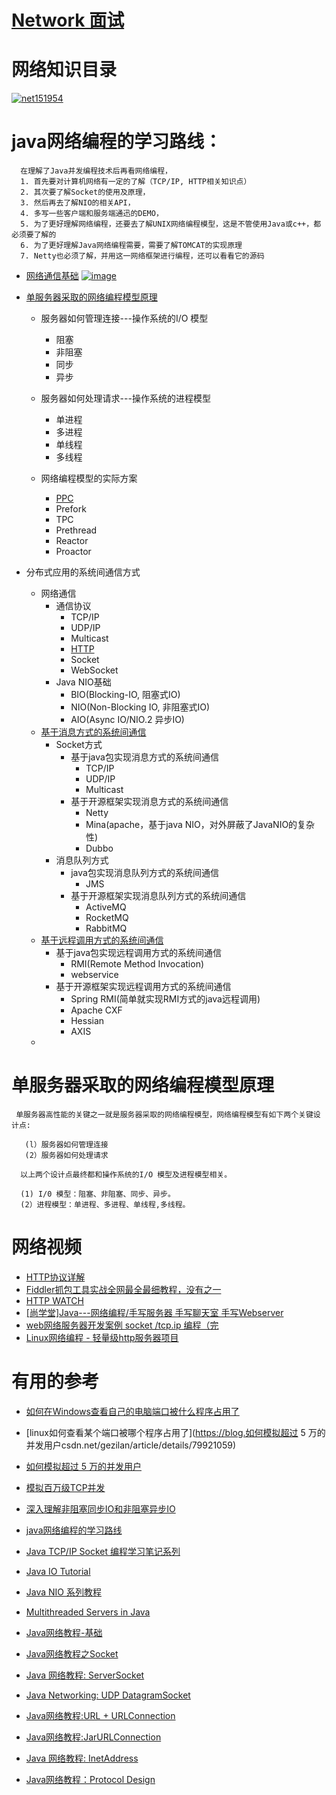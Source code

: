 # [Network 面试](https://github.com/stevenli91748/Network/blob/master/Interview/README.md)

# 网络知识目录

<a href="https://ibb.co/N3KF4N9"><img src="https://i.ibb.co/QcMJ5HP/net151954.png" alt="net151954" border="0"></a>

# java网络编程的学习路线：

      在理解了Java并发编程技术后再看网络编程，
      1. 首先要对计算机网络有一定的了解（TCP/IP, HTTP相关知识点）
      2. 其次要了解Socket的使用及原理，
      3. 然后再去了解NIO的相关API，
      4. 多写一些客户端和服务端通迅的DEMO，
      5. 为了更好理解网络编程，还要去了解UNIX网络编程模型，这是不管使用Java或c++，都必须要了解的
      6. 为了更好理解Java网络编程需要，需要了解TOMCAT的实现原理
      7. Netty也必须了解，并用这一网络框架进行编程，还可以看看它的源码

* [网络通信基础]()
<a href="https://imgbb.com/"><img src="https://i.ibb.co/qFQZzy9/image.jpg" alt="image" border="0"></a>

* [单服务器采取的网络编程模型原理](#单服务器采取的网络编程模型原理)  
  * 服务器如何管理连接---操作系统的I/O 模型
    * 阻塞
    * 非阻塞
    * 同步
    * 异步
  * 服务器如何处理请求---操作系统的进程模型
    * 单进程
    * 多进程
    * 单线程
    * 多线程
  
  * 网络编程模型的实际方案
    * [PPC]()
    * Prefork
    * TPC
    * Prethread
    * Reactor
    * Proactor
 
* 分布式应用的系统间通信方式
  * 网络通信
    * 通信协议
      * TCP/IP
      * UDP/IP
      * Multicast
      * [HTTP](https://github.com/stevenli91748/Network/blob/master/HTTP/README.md)
      * Socket
      * WebSocket
    * Java NIO基础
      * BIO(Blocking-IO, 阻塞式IO)
      * NIO(Non-Blocking IO, 非阻塞式IO)
      * AIO(Async IO/NIO.2 异步IO)
  * [基于消息方式的系统间通信]()
    * Socket方式
      * 基于java包实现消息方式的系统间通信
        * TCP/IP
        * UDP/IP
        * Multicast
      * 基于开源框架实现消息方式的系统间通信
        * Netty
        * Mina(apache，基于java NIO，对外屏蔽了JavaNIO的复杂性)
        * Dubbo
    * 消息队列方式
      * java包实现消息队列方式的系统间通信
        * JMS
      * 基于开源框架实现消息队列方式的系统间通信
        * ActiveMQ
        * RocketMQ
        * RabbitMQ
  * [基于远程调用方式的系统间通信]() 
    * 基于java包实现远程调用方式的系统间通信
      * RMI(Remote Method Invocation)
      * webservice
    * 基于开源框架实现远程调用方式的系统间通信
      * Spring RMI(简单就实现RMI方式的java远程调用)
      * Apache CXF
      * Hessian
      * AXIS
   * []()



# 单服务器采取的网络编程模型原理

     单服务器高性能的关键之一就是服务器采取的网络编程模型，网络编程模型有如下两个关键设计点:
       
       (l）服务器如何管理连接
       (2）服务器如何处理请求

      以上两个设计点最终都和操作系统的I/O 模型及进程模型相关。
      
      (1) I/0 模型：阻塞、非阻塞、同步、异步。
      (2）进程模型：单进程、多进程、单线程,多线程。




# 网络视频
 * [HTTP协议详解](https://www.bilibili.com/video/av28681865/?spm_id_from=333.788.videocard.18)
 * [Fiddler抓包工具实战全网最全最细教程，没有之一](https://www.bilibili.com/video/av58454086/?spm_id_from=333.788.videocard.14)
 * [HTTP WATCH]()
 * [[尚学堂]Java---网络编程/手写服务器 手写聊天室 手写Webserver](https://www.bilibili.com/video/av38603991/?spm_id_from=333.788.videocard.19)
 * [web网络服务器开发案例 socket /tcp.ip 编程（完](https://www.bilibili.com/video/av53761019/?spm_id_from=333.788.videocard.1)
 * [Linux网络编程 - 轻量级http服务器项目](https://www.bilibili.com/video/av60661105/?spm_id_from=333.788.videocard.15)
 
 
 
 
 
# 有用的参考
* [如何在Windows查看自己的电脑端口被什么程序占用了](https://blog.csdn.net/lianxue1986/article/details/51811386)
* [linux如何查看某个端口被哪个程序占用了](https://blog.如何模拟超过 5 万的并发用户csdn.net/gezilan/article/details/79921059)
* [如何模拟超过 5 万的并发用户](https://blog.csdn.net/j3T9Z7H/article/details/89666686)
* [模拟百万级TCP并发](https://blog.csdn.net/u011001084/article/details/54089182)
* [深入理解非阻塞同步IO和非阻塞异步IO](https://blog.csdn.net/iter_zc/article/details/39291647)

* [java网络编程的学习路线](https://github.com/stevenli91748/JAVA-Architecture/blob/master/internet%20architecture/Network%20Programming.md)
* [Java TCP/IP Socket 编程学习笔记系列](https://blog.csdn.net/mmc_maodun/column/info/socket)

* [Java IO Tutorial](http://tutorials.jenkov.com/java-io/index.html)
* [Java NIO 系列教程](http://ifeve.com/java-nio-all/)
* [Multithreaded Servers in Java](http://tutorials.jenkov.com/java-multithreaded-servers/index.html)

* [Java网络教程-基础](http://ifeve.com/java-networking/)
* [Java网络教程之Socket](http://ifeve.com/java-socket/)
* [Java 网络教程: ServerSocket](http://ifeve.com/java-network-serversocket-2/)
* [Java Networking: UDP DatagramSocket](http://tutorials.jenkov.com/java-networking/udp-datagram-sockets.html)
* [Java网络教程:URL + URLConnection](http://ifeve.com/java-netword-url-urlconnection/)
* [Java网络教程:JarURLConnection](http://ifeve.com/java-jarurlconnection/)
* [Java 网络教程: InetAddress](http://ifeve.com/java-inetaddress-2/)
* [Java网络教程：Protocol Design](http://ifeve.com/java-network-protocol-design/)

